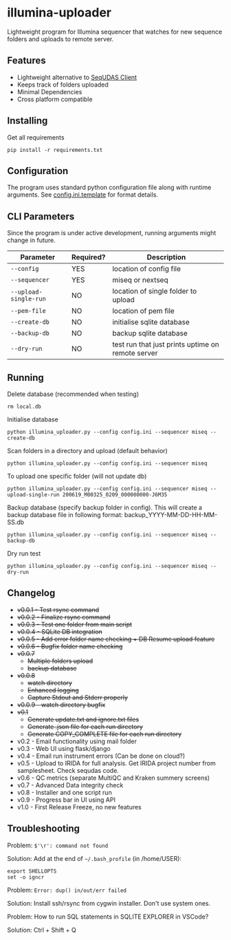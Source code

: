 # illumina-uploader
Lightweight program for Illumina sequencer that watches for new sequence folders and uploads to remote server.

## Features
- Lightweight alternative to [SeqUDAS Client](https://github.com/duanjunhyq/sequdas_client) 
- Keeps track of folders uploaded
- Minimal Dependencies
- Cross platform compatible

## Installing
Get all requirements
```
pip install -r requirements.txt
```

## Configuration
The program uses standard python configuration file along with runtime arguments. 
See [config.ini.template](config.ini.template) for format details.

## CLI Parameters
Since the program is under active development, running arguments might change in future.

| Parameter            | Required? | Description |
| -------------------- | --------- | ----------- |
| `--config`           | YES       | location of config file |
| `--sequencer`        | YES       | miseq or nextseq |
| `--upload-single-run`| NO        | location of single folder to upload |
| `--pem-file`         | NO        | location of pem file |
| `--create-db`        | NO        | initialise sqlite database |
| `--backup-db`        | NO        | backup sqlite database |
| `--dry-run`          | NO        | test run that just prints uptime on remote server |

## Running

Delete database (recommended when testing)
```
rm local.db
```

Initialise database
```
python illumina_uploader.py --config config.ini --sequencer miseq --create-db
```

Scan folders in a directory and upload (default behavior)
```
python illumina_uploader.py --config config.ini --sequencer miseq
```

To upload one specific folder (will not update db)
```
python illumina_uploader.py --config config.ini --sequencer miseq --upload-single-run 200619_M00325_0209_000000000-J6M35
```

Backup database (specify backup folder in config). This will create a backup database file in following format: backup_YYYY-MM-DD-HH-MM-SS.db
```
python illumina_uploader.py --config config.ini --sequencer miseq --backup-db
```

Dry run test
```
python illumina_uploader.py --config config.ini --sequencer miseq --dry-run
```

## Changelog
- ~~v0.0.1 - Test rsync command~~
- ~~v0.0.2 - Finalize rsync command~~
- ~~v0.0.3 - Test one folder from main script~~
- ~~v0.0.4 - SQLite DB integration~~
- ~~v0.0.5 - Add error folder name checking + DB Resume upload feature~~
- ~~v0.0.6 - Bugfix folder name checking~~
- ~~v0.0.7~~
    - ~~Multiple folders upload~~
    - ~~backup database~~
- ~~v0.0.8~~
    - ~~watch directory~~
    - ~~Enhanced logging~~
    - ~~Capture Stdout and Stderr properly~~
- ~~v0.0.9 - watch directory bugfix~~
- ~~v0.1~~
     - ~~Generate update.txt and ignore.txt files~~
     - ~~Generate .json file for each run directory~~
     - ~~Generate COPY_COMPLETE file for each run directory~~
- v0.2   - Email functionality using mail folder
- v0.3   - Web UI using flask/django
- v0.4   - Email run instrument errors (Can be done on cloud?)
- v0.5   - Upload to IRIDA for full analysis. Get IRIDA project number from samplesheet. Check sequdas code.
- v0.6   - QC metrics (separate MultiQC and Kraken summery screens)
- v0.7   - Advanced Data integrity check
- v0.8   - Installer and one script run
- v0.9   - Progress bar in UI using API
- v1.0   - First Release Freeze, no new features

## Troubleshooting
Problem: `$'\r': command not found`

Solution: Add at the end of `~/.bash_profile` (in /home/USER):
```
export SHELLOPTS
set -o igncr
```

Problem: `Error: dup() in/out/err failed`

Solution: Install ssh/rsync from cygwin installer. Don't use system ones.

Problem: How to run SQL statements in SQLITE EXPLORER in VSCode?

Solution: Ctrl + Shift + Q